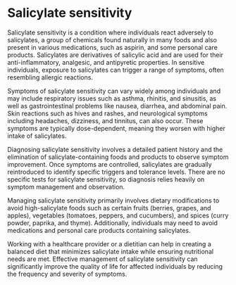 <!--
source: gpt-40
aka: salicylate intolerance
tags: sensitivities
-->

# Salicylate sensitivity

Salicylate sensitivity is a condition where individuals react adversely to salicylates, a group of chemicals found naturally in many foods and also present in various medications, such as aspirin, and some personal care products. Salicylates are derivatives of salicylic acid and are used for their anti-inflammatory, analgesic, and antipyretic properties. In sensitive individuals, exposure to salicylates can trigger a range of symptoms, often resembling allergic reactions.

Symptoms of salicylate sensitivity can vary widely among individuals and may include respiratory issues such as asthma, rhinitis, and sinusitis, as well as gastrointestinal problems like nausea, diarrhea, and abdominal pain. Skin reactions such as hives and rashes, and neurological symptoms including headaches, dizziness, and tinnitus, can also occur. These symptoms are typically dose-dependent, meaning they worsen with higher intake of salicylates.

Diagnosing salicylate sensitivity involves a detailed patient history and the elimination of salicylate-containing foods and products to observe symptom improvement. Once symptoms are controlled, salicylates are gradually reintroduced to identify specific triggers and tolerance levels. There are no specific tests for salicylate sensitivity, so diagnosis relies heavily on symptom management and observation.

Managing salicylate sensitivity primarily involves dietary modifications to avoid high-salicylate foods such as certain fruits (berries, grapes, and apples), vegetables (tomatoes, peppers, and cucumbers), and spices (curry powder, paprika, and thyme). Additionally, individuals may need to avoid medications and personal care products containing salicylates.

Working with a healthcare provider or a dietitian can help in creating a balanced diet that minimizes salicylate intake while ensuring nutritional needs are met. Effective management of salicylate sensitivity can significantly improve the quality of life for affected individuals by reducing the frequency and severity of symptoms.
